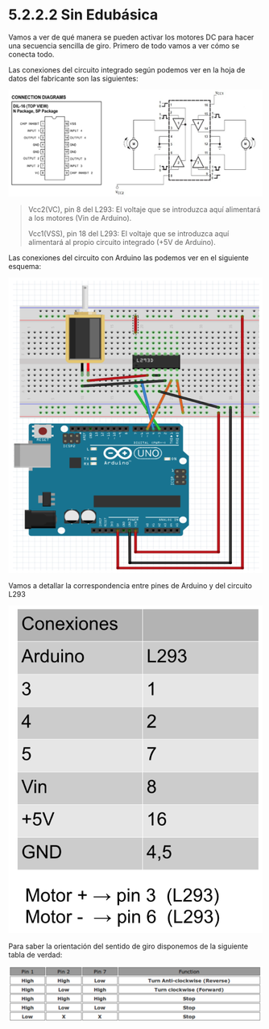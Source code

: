 # 5.2.2.2 Sin Edubásica

Vamos a ver de qué manera se pueden activar los motores DC para hacer una secuencia sencilla de giro. Primero de todo vamos a ver cómo se conecta todo.

Las conexiones del circuito integrado según podemos ver en la hoja de datos del fabricante son las siguientes:

![](../../../.gitbook/assets/l293-datasheet-1.png)

> Vcc2\(VC\), pin 8 del L293: El voltaje que se introduzca aquí alimentará a los motores \(Vin de Arduino\).
>
> Vcc1\(VSS\), pin 18 del L293: El voltaje que se introduzca aquí alimentará al propio circuito integrado \(+5V de Arduino\).

Las conexiones del circuito con Arduino las podemos ver en el siguiente esquema:

![](../../../.gitbook/assets/l293-arduino.png)

Vamos a detallar la correspondencia entre pines de Arduino y del circuito L293

![](../../../.gitbook/assets/l293-arduino-pines.png)

Para saber la orientación del sentido de giro disponemos de la siguiente tabla de verdad:

![](../../../.gitbook/assets/l293-tabla-verdad.png)

